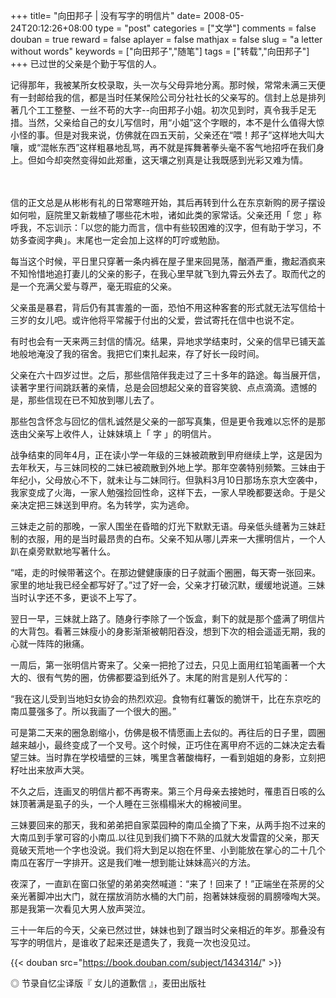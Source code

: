 +++
title= "向田邦子 | 没有写字的明信片"
date= 2008-05-24T20:12:26+08:00
type = "post"
categories = ["文学"]
comments = false
douban = true
reward = false
aplayer = false
mathjax = false
slug = "a letter without words"
keywords = ["向田邦子","随笔"]
tags = ["转载","向田邦子"]
+++
已过世的父亲是个勤于写信的人。

记得那年，我被某所女校录取，头一次与父母异地分离。那时候，常常未满三天便有一封邮给我的信，都是当时任某保险公司分社社长的父亲写的。信封上总是排列著几个工工整整、一丝不苟的大字--向田邦子小姐。初次见到时，真令我手足无措。当然，父亲给自己的女儿写信时，用“小姐”这个字眼的，本不是什么值得大惊小怪的事。但是对我来说，仿佛就在四五天前，父亲还在“喂！邦子”这样地大叫大嚷，或“混帐东西”这样粗暴地乱骂，再不就是挥舞著拳头毫不客气地招呼在我们身上。但如今却突然变得如此郑重，这天壤之别真是让我既感到光彩又难为情。
<!--more-->　
信的正文总是从彬彬有礼的日常寒暄开始，其后再转到什么在东京新购的房子摆设如何啦，庭院里又新栽植了哪些花木啦，诸如此类的家常话。父亲还用「 您 」称呼我，不忘训示：「以您的能力而言，信中有些较困难的汉字，但有助于学习，不妨多查阅字典」。末尾也一定会加上这样的叮咛或勉励。

每当这个时候，平日里只穿著一条内裤在屋子里来回晃荡，酗酒严重，撒起酒疯来不知怜惜地追打妻儿的父亲的影子，在我心里早就飞到九霄云外去了。取而代之的是一个充满父爱与尊严，毫无瑕疵的父亲。

父亲虽是暴君，背后仍有其害羞的一面，恐怕不用这种客套的形式就无法写信给十三岁的女儿吧。或许他将平常赧于付出的父爱，尝试寄托在信中也说不定。

有时也会有一天来两三封信的情况。结果，异地求学结束时，父亲的信早已铺天盖地般地淹没了我的宿舍。我把它们束扎起来，存了好长一段时间。

父亲在六十四岁过世。之后，那些信陪伴我走过了三十多年的路途。每当展开信，读著字里行间跳跃著的亲情，总是会回想起父亲的音容笑貌、点点滴滴。遗憾的是，那些信现在已不知放到哪儿去了。

那些包含怀念与回忆的信札诚然是父亲的一部写真集，但是更令我难以忘怀的是那迭由父亲写上收件人，让妹妹填上「 字 」的明信片。

战争结束的同年4月，正在读小学一年级的三妹被疏散到甲府继续上学，这是因为去年秋天，与三妹同校的二妹已被疏散到外地上学。那年空袭特别频繁。三妹由于年纪小，父母放心不下，就未让与二妹同行。但孰料3月10日那场东京大空袭中，我家变成了火海，一家人勉强捡回性命，这样下去，一家人早晚都要送命。于是父亲决定把三妹送到甲府。名为转学，实为逃命。

三妹走之前的那晚，一家人围坐在昏暗的灯光下默默无语。母亲低头缝著为三妹赶制的衣服，用的是当时最昂贵的白布。父亲不知从哪儿弄来一大摞明信片，一个人趴在桌旁默默地写著什么。

“喏，走的时候带著这个。在那边健健康康的日子就画个圈圈，每天寄一张回来。家里的地址我已经全都写好了。”过了好一会，父亲才打破沉默，缓缓地说道。三妹当时认字还不多，更谈不上写了。

翌日一早，三妹就上路了。随身行李除了一个饭盒，剩下的就是那个盛满了明信片的大背包。看著三妹瘦小的身影渐渐被朝阳吞没，想到下次的相会遥遥无期，我的心就一阵阵的揪痛。

一周后，第一张明信片寄来了。父亲一把抢了过去，只见上面用红铅笔画著一个大大的、很有气势的圈，仿佛都要溢到纸外了。末尾的附言是别人代写的：

“我在这儿受到当地妇女协会的热烈欢迎。食物有红薯饭的脆饼干，比在东京吃的南瓜蔓强多了。所以我画了一个很大的圈。”

可是第二天来的圈急剧缩小，仿佛是极不情愿画上去似的。再往后的日子里，圆圈越来越小，最终变成了一个叉号。这个时候，正巧住在离甲府不远的二妹决定去看望三妹。当时靠在学校墙壁的三妹，嘴里含著酸梅籽，一看到姐姐的身影，立刻把籽吐出来放声大哭。

不久之后，连画叉的明信片都不再寄来。第三个月母亲去接她时，罹患百日咳的么妹顶著满是虱子的头，一个人睡在三张榻榻米大的棉被间里。

三妹要回来的那天，我和弟弟把自家菜园种的南瓜全摘了下来，从两手抱不过来的大南瓜到手掌可容的小南瓜.以往见到我们摘下不熟的瓜就大发雷霆的父亲，那天竟破天荒地一个字也没说。我们将大到足以抱在怀里、小到能放在掌心的二十几个南瓜在客厅一字排开。这是我们唯一想到能让妹妹高兴的方法。

夜深了，一直趴在窗口张望的弟弟突然喊道：“来了！回来了！”正端坐在茶房的父亲光著脚冲出大门，就在摆放消防水桶的大门前，抱著妹妹瘦弱的肩膀嚎啕大哭。那是我第一次看见大男人放声哭泣。

三十一年后的今天，父亲已然过世，妹妹也到了跟当时父亲相近的年岁。那叠没有写字的明信片，是谁收了起来还是遗失了，我竟一次也没见过。


{{< douban src="https://book.douban.com/subject/1434314/" >}}

◎ 节录自忆尘译版『 女儿的道歉信 』，麦田出版社
